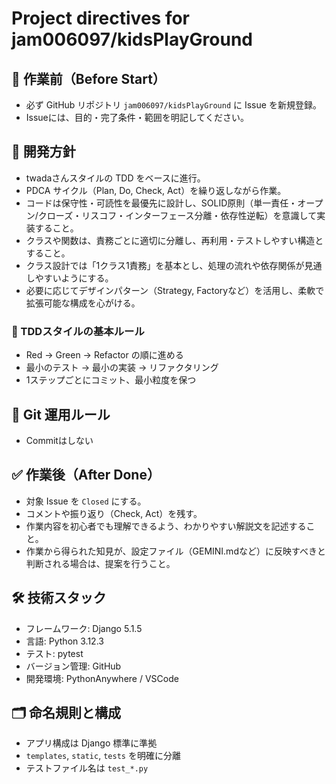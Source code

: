 # Project directives for jam006097/kidsPlayGround

## 🎯 作業前（Before Start）
- 必ず GitHub リポジトリ `jam006097/kidsPlayGround` に Issue を新規登録。
- Issueには、目的・完了条件・範囲を明記してください。

## 🧪 開発方針
- twadaさんスタイルの TDD をベースに進行。
- PDCA サイクル（Plan, Do, Check, Act）を繰り返しながら作業。
- コードは保守性・可読性を最優先に設計し、SOLID原則（単一責任・オープン/クローズ・リスコフ・インターフェース分離・依存性逆転）を意識して実装すること。
- クラスや関数は、責務ごとに適切に分離し、再利用・テストしやすい構造とすること。
- クラス設計では「1クラス1責務」を基本とし、処理の流れや依存関係が見通しやすいようにする。
- 必要に応じてデザインパターン（Strategy, Factoryなど）を活用し、柔軟で拡張可能な構成を心がける。


### 🧪 TDDスタイルの基本ルール
- Red → Green → Refactor の順に進める
- 最小のテスト → 最小の実装 → リファクタリング
- 1ステップごとにコミット、最小粒度を保つ

## 🔀 Git 運用ルール
- Commitはしない

## ✅ 作業後（After Done）
- 対象 Issue を `Closed` にする。
- コメントや振り返り（Check, Act）を残す。
- 作業内容を初心者でも理解できるよう、わかりやすい解説文を記述すること。
- 作業から得られた知見が、設定ファイル（GEMINI.mdなど）に反映すべきと判断される場合は、提案を行うこと。

## 🛠 技術スタック
- フレームワーク: Django 5.1.5 
- 言語: Python 3.12.3
- テスト: pytest
- バージョン管理: GitHub
- 開発環境: PythonAnywhere / VSCode

## 🗂 命名規則と構成
- アプリ構成は Django 標準に準拠
- `templates`, `static`, `tests` を明確に分離
- テストファイル名は `test_*.py`

